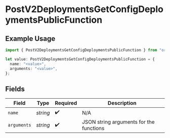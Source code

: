 # PostV2DeploymentsGetConfigDeploymentsPublicFunction

## Example Usage

```typescript
import { PostV2DeploymentsGetConfigDeploymentsPublicFunction } from "orq-node-client/models/operations";

let value: PostV2DeploymentsGetConfigDeploymentsPublicFunction = {
  name: "<value>",
  arguments: "<value>",
};
```

## Fields

| Field                                   | Type                                    | Required                                | Description                             |
| --------------------------------------- | --------------------------------------- | --------------------------------------- | --------------------------------------- |
| `name`                                  | *string*                                | :heavy_check_mark:                      | N/A                                     |
| `arguments`                             | *string*                                | :heavy_check_mark:                      | JSON string arguments for the functions |